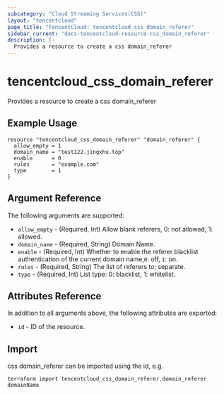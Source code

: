 ```yaml
---
subcategory: "Cloud Streaming Services(CSS)"
layout: "tencentcloud"
page_title: "TencentCloud: tencentcloud_css_domain_referer"
sidebar_current: "docs-tencentcloud-resource-css_domain_referer"
description: |-
  Provides a resource to create a css domain_referer
---
```


# tencentcloud_css_domain_referer

Provides a resource to create a css domain_referer

## Example Usage

```hcl
resource "tencentcloud_css_domain_referer" "domain_referer" {
  allow_empty = 1
  domain_name = "test122.jingxhu.top"
  enable      = 0
  rules       = "example.com"
  type        = 1
}
```

## Argument Reference

The following arguments are supported:

* `allow_empty` - (Required, Int) Allow blank referers, 0: not allowed, 1: allowed.
* `domain_name` - (Required, String) Domain Name.
* `enable` - (Required, Int) Whether to enable the referer blacklist authentication of the current domain name,`0`: off, `1`: on.
* `rules` - (Required, String) The list of referers to; separate.
* `type` - (Required, Int) List type: 0: blacklist, 1: whitelist.

## Attributes Reference

In addition to all arguments above, the following attributes are exported:

* `id` - ID of the resource.




## Import

css domain_referer can be imported using the id, e.g.

```
terraform import tencentcloud_css_domain_referer.domain_referer domainName
```

